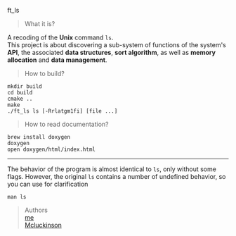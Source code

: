 ft_ls
> What it is?

A recoding of the **Unix** command `ls`.  
This project is about discovering a sub-system of functions of the system's **API**, the associated **data structures**, **sort algorithm**, as well as **memory allocation** and **data management**.

> How to build?
```
mkdir build
cd build
cmake ..
make
./ft_ls ls [-Rrlatgm1fi] [file ...]
```

> How to read documentation?
```
brew install doxygen
doxygen
open doxygen/html/index.html
```
---
The behavior of the program is almost identical to `ls`, only without some flags. However, the original `ls` contains a number of undefined behavior, so you can use for clarification
```
man ls
```
> Authors  
[me](https://github.com/sleonia)  
[Mcluckinson](https://github.com/Mcluckinson/)
